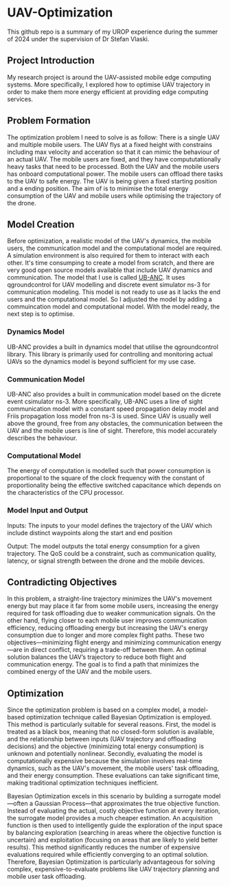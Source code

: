 # UAV-Optimization
This github repo is a summary of my UROP experience during the summer of 2024 under the supervision of Dr Stefan Vlaski.
## Project Introduction
My research project is around the UAV-assisted mobile edge computing systems. More specifically, I explored how to optimise UAV trajectory in order to make them more energy efficient at providing edge computing services. 
## Problem Formation
The optimization problem I need to solve is as follow:
There is a single UAV and multiple mobile users. The UAV flys at a fixed height with constrains including max velocity and acceration so that it can mimic the behaviour of an actual UAV. The mobile users are fixed, and they have compututationally heavy tasks that need to be processed. Both the UAV and the mobile users has onboard computational power. The mobile users can offload there tasks to the UAV to safe energy. The UAV is being given a fixed starting position and a ending position. The aim of is to minimise the total energy consumption of the UAV and mobile users while optimising the trajectory of the drone.
## Model Creation
Before optimization, a realistic model of the UAV's dynamics, the mobile users, the communication model and the computational model are required. A simulation environment is also required for them to interact with each other. It's time consumping to create a model from scratch, and there are very good open source models available that include UAV dynamics and communication. The model that I use is called [UB-ANC](https://github.com/jmodares/UB-ANC-Emulator). It uses qgroundcontrol for UAV modelling and discrete event simulator ns-3 for communication modeling. This model is not ready to use as it lacks the end users and the computational model. So I adjusted the model by adding a commuincation model and computational model. With the model ready, the next step is to optimise.
### Dynamics Model
UB-ANC provides a built in dynamics model that utilise the qgroundcontrol library. This library is primarily used for controlling and monitoring actual UAVs so the dynamics model is beyond sufficient for my use case.
### Communication Model
UB-ANC also provides a built in communication model based on the dicrete event csimulator ns-3. More specifically, UB-ANC uses a line of sight communication model with a constant speed propagation delay model and Friis propagation loss model fron ns-3 is used. Since UAV is usually well above the ground, free from any obstacles, the communication between the UAV and the mobile users is line of sight. Therefore, this model accurately describes the behaviour.
### Computational Model
The energy of computation is modelled such that power consumption is proportional to the square of the clock frequency with the constant of proportionality being the effective switched capacitance which depends on the characteristics of the CPU processor.
### Model Input and Output
Inputs: The inputs to your model defines the trajectory of the UAV which include distinct waypoints along the start and end position

Output: The model outputs the total energy consumption for a given trajectory. The QoS could be a constraint, such as communication quality, latency, or signal strength between the drone and the mobile devices.
## Contradicting Objectives
In this problem, a straight-line trajectory minimizes the UAV's movement energy but may place it far from some mobile users, increasing the energy required for task offloading due to weaker communication signals. On the other hand, flying closer to each mobile user improves communication efficiency, reducing offloading energy but increasing the UAV's energy consumption due to longer and more complex flight paths. These two objectives—minimizing flight energy and minimizing communication energy—are in direct conflict, requiring a trade-off between them. An optimal solution balances the UAV’s trajectory to reduce both flight and communication energy. The goal is to find a path that minimizes the combined energy of the UAV and the mobile users.
## Optimization
Since the optimization problem is based on a complex model, a model-based optimization technique called Bayesian Optimization is employed. This method is particularly suitable for several reasons. First, the model is treated as a black box, meaning that no closed-form solution is available, and the relationship between inputs (UAV trajectory and offloading decisions) and the objective (minimizing total energy consumption) is unknown and potentially nonlinear. Secondly, evaluating the model is computationally expensive because the simulation involves real-time dynamics, such as the UAV's movement, the mobile users' task offloading, and their energy consumption. These evaluations can take significant time, making traditional optimization techniques inefficient.

Bayesian Optimization excels in this scenario by building a surrogate model—often a Gaussian Process—that approximates the true objective function. Instead of evaluating the actual, costly objective function at every iteration, the surrogate model provides a much cheaper estimation. An acquisition function is then used to intelligently guide the exploration of the input space by balancing exploration (searching in areas where the objective function is uncertain) and exploitation (focusing on areas that are likely to yield better results). This method significantly reduces the number of expensive evaluations required while efficiently converging to an optimal solution. Therefore, Bayesian Optimization is particularly advantageous for solving complex, expensive-to-evaluate problems like UAV trajectory planning and mobile user task offloading.



